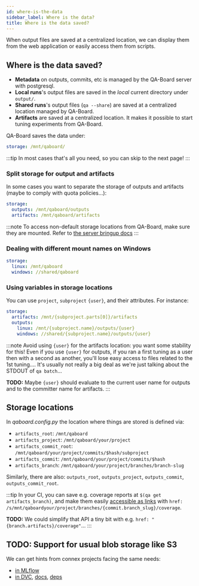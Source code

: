 ```yaml
---
id: where-is-the-data
sidebar_label: Where is the data?
title: Where is the data saved?
---
```


When output files are saved at a centralized location, we can display them from the web application or easily access them from scripts.

## Where is the data saved?
- **Metadata** on outputs, commits, etc is managed by the QA-Board server with postgresql.
- **Local runs**'s output files  are saved in the *local* current directory under `output/`.
- **Shared runs**'s output files (`qa --share`) are saved at a centralized location managed by QA-Board.
- **Artifacts** are saved at a centralized location. It makes it possible to start tuning experiments from QA-Board.

QA-Board saves the data under:

```yaml title="qaboard.yaml"
storage: /mnt/qaboard/
```

:::tip
In most cases that's all you need, so you can skip to the next page!
:::

### Split storage for output and artifacts
In some cases you want to separate the storage of outputs and artifacts (maybe to comply with quota policies...):
```yaml
storage:
  outputs: /mnt/qaboard/outputs
  artifacts: /mnt/qaboard/artifacts
```

:::note
To access non-default storage locations from QA-Board, make sure they are mounted. Refer to [the server bringup docs](/deploy#create-a-directory-to-store-results)
:::

### Dealing with different mount names on Windows
```yaml
storage:
  linux: /mnt/qaboard
  windows: //shared/qaboard
```

### Using variables in storage locations
You can use `project`, `subproject` `{user}`, and their attributes. For instance:

```yaml
storage:
  artifacts: /mnt/{subproject.parts[0]}/artifacts
  outputs:
    linux: /mnt/{subproject.name}/outputs/{user}
    windows: //shared/{subproject.name}/outputs/{user}
```


:::note
Avoid using `{user}` for the artifacts location: you want some stability for this!
Even if you use `{user}` for outputs, if you ran a first tuning as a user then with a second as another, you'll lose easy access to files related to the 1st tuning.... It's usually not really a big deal as we're just talking about the STDOUT of `qa batch`...

**TODO:** Maybe `{user}` should evaluate to the current user name for outputs and to the committer name for artifacts. 
:::

## Storage locations
In *qaboard.config.py* the location where things are stored is defined via:
- `artifacts_root`: `/mnt/qaboard`
- `artifacts_project`: `/mnt/qaboard/your/project`
- `artifacts_commit_root`: `/mnt/qaboard/your/project/commits/$hash/subproject`
- `artifacts_commit`: `/mnt/qaboard/your/project/commits/$hash`
- `artifacts_branch`: `/mnt/qaboard/your/project/branches/branch-slug`

Similarly, there are also: `outputs_root`, `outputs_project`, `outputs_commit`, `outputs_commit_root`.

:::tip
In your CI, you can save e.g. coverage reports at `$(qa get artifacts_branch)`, and make them easily [accessible as links](https://samsung.github.io/qaboard/docs/triggering-third-party-tools) with `href: /s/mnt/qaboardyour/project/branches/{commit.branch_slug}/coverage`.

**TODO:** We could simplify that API a tiny bit with e.g. `href: "{branch.artifacts}/coverage"`...
:::

## TODO: Support for usual blob storage like S3
We can get hints from connex projects facing the same needs:
- [in MLflow](https://github.com/mlflow/mlflow/tree/dcda3767d4119713cbf8d33ef5ab31655183cb48/mlflow/store/artifact)
- [in DVC](https://github.com/iterative/dvc/tree/master/dvc/tree), [docs](https://dvc.org/doc/command-reference/remote), [deps](https://github.com/iterative/dvc/blob/master/setup.py#L87)
